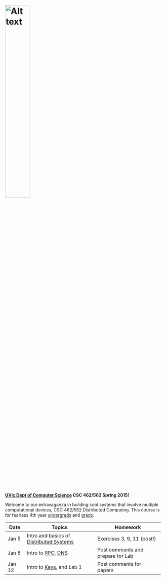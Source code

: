 <a href="https://cloud.githubusercontent.com/assets/1288637/5566593/a64ba4bc-8ee2-11e4-8612-28191f82fdd1.png" target="_blank"><img src="https://cloud.githubusercontent.com/assets/1288637/5566593/a64ba4bc-8ee2-11e4-8612-28191f82fdd1.png" alt="Alt text" width="40%" height="40%" style="max-width:40%;"></a>
========================

<b><a href = "https://www.csc.uvic.ca/">UVic Dept of Computer Science</a>
CSC 462/562 Spring 2015!</b>

Welcome to our extravaganza in building cool systems that involve multiple computational devices, CSC 462/562 Distributed Computing.  This course is for fearless 4th year <a href = "http://courses.seng.uvic.ca/courses/2015/spring/csc/462">undergrads</a> and <a href = "http://courses.seng.uvic.ca/courses/2015/spring/csc/562">grads</a>.  

<table>
<thead>
<tr>
<th>Date</th>
<th>Topics</th>
<th>Homework</th>
</tr>
</thead>
<tbody>
<tr>
<td>Jan 5</td>
<td>Intro and basics of <a href="http://www.hpcs.cs.tsukuba.ac.jp/~tatebe/lecture/h23/dsys/dsd-tutorial.html">Distributed Systems</a>
</td>
<td>Exercises 3, 9, 11 (post!)</td>
</tr>
<tr>
<td>Jan 8</td>
<td>
Intro to <a href="http://research.cs.wisc.edu/areas/os/Qual/papers/rpc.pdf">RPC</a>, <a href="http://pages.cs.wisc.edu/~akella/CS740/S08/740-Papers/MD88.pdf">DNS</a> 
</td>
<td>Post comments and prepare for Lab</td>
</tr>
<tr>
<td>Jan 12</td>
<td>
Intro to <a href="">Keys</a>, and Lab 1
</td>
<td>Post comments for papers</td>
</tr>
</tbody>
</table>

